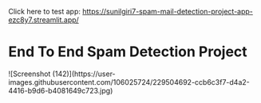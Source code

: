 Click here to test app: https://sunilgiri7-spam-mail-detection-project-app-ezc8y7.streamlit.app/

<h1> End To End Spam Detection Project</h1>
![Screenshot (142)](https://user-images.githubusercontent.com/106025724/229504692-ccb6c3f7-d4a2-4416-b9d6-b4081649c723.jpg)
